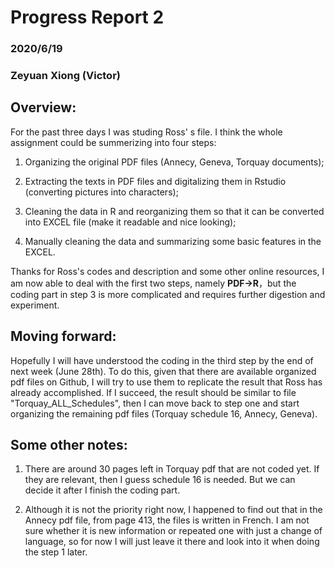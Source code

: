 # Progress Report 2

### 2020/6/19
### Zeyuan Xiong (Victor)

## Overview:

For the past three days I was studing Ross' s file. I think the whole assignment could be summerizing into  four steps:

1. Organizing the original PDF files (Annecy, Geneva, Torquay documents);

2. Extracting the texts in PDF files and digitalizing them in Rstudio (converting pictures into characters);

3. Cleaning the data in R and reorganizing them so that it can be converted into EXCEL file (make it readable and nice looking);

4. Manually cleaning the data and summarizing some basic features in the EXCEL.

Thanks for Ross's codes and description and some other online resources, I am now able to deal with the first two steps, namely **PDF->R**，but the coding part in step 3 is more complicated and requires further digestion and experiment.


## Moving forward:

Hopefully I will have understood the coding in the third step by the end of next week (June 28th). To do this, given that there are available organized pdf files on Github, I will try to use them to replicate the result that Ross has already accomplished. If I succeed, the result should be similar to file "Torquay_ALL_Schedules", then I can move back to step one and start organizing the remaining pdf files (Torquay schedule 16, Annecy, Geneva).

## Some other notes:

1. There are around 30 pages left in Torquay pdf that are not coded yet. If they are relevant, then I guess schedule 16 is needed. But we can decide it after I finish the coding part.

2. Although it is not the priority right now, I happened to find out that in the Annecy pdf file, from page 413, the files is written in French. I am not sure whether it is new information or repeated one with just a change of language, so for now I will just leave it there and look into it when doing the step 1 later.
